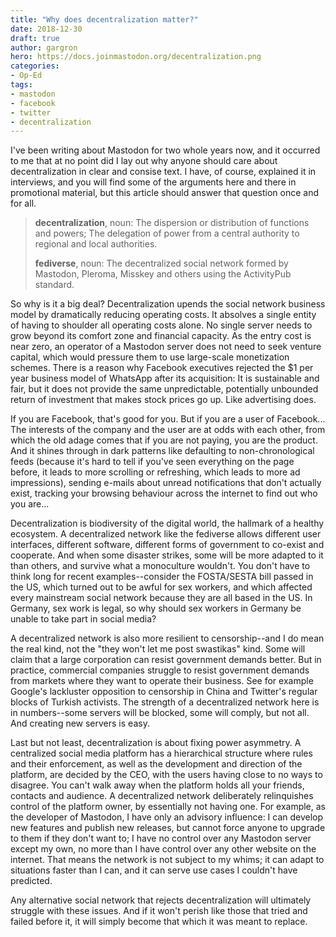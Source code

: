 ```yaml
---
title: "Why does decentralization matter?"
date: 2018-12-30
draft: true
author: gargron
hero: https://docs.joinmastodon.org/decentralization.png
categories:
- Op-Ed
tags:
- mastodon
- facebook
- twitter
- decentralization
---
```


I've been writing about Mastodon for two whole years now, and it occurred to me that at no point did I lay out why anyone should care about decentralization in clear and consise text. I have, of course, explained it in interviews, and you will find some of the arguments here and there in promotional material, but this article should answer that question once and for all.

> **decentralization**, noun: The dispersion or distribution of functions and powers; The delegation of power from a central authority to regional and local authorities. 
>
> **fediverse**, noun: The decentralized social network formed by Mastodon, Pleroma, Misskey and others using the ActivityPub standard.

So why is it a big deal? Decentralization upends the social network business model by dramatically reducing operating costs. It absolves a single entity of having to shoulder all operating costs alone. No single server needs to grow beyond its comfort zone and financial capacity. As the entry cost is near zero, an operator of a Mastodon server does not need to seek venture capital, which would pressure them to use large-scale monetization schemes. There is a reason why Facebook executives rejected the $1 per year business model of WhatsApp after its acquisition: It is sustainable and fair, but it does not provide the same unpredictable, potentially unbounded return of investment that makes stock prices go up. Like advertising does.

If you are Facebook, that's good for you. But if you are a user of Facebook... The interests of the company and the user are at odds with each other, from which the old adage comes that if you are not paying, you are the product. And it shines through in dark patterns like defaulting to non-chronological feeds (because it's hard to tell if you've seen everything on the page before, it leads to more scrolling or refreshing, which leads to more ad impressions), sending e-mails about unread notifications that don't actually exist, tracking your browsing behaviour across the internet to find out who you are...

Decentralization is biodiversity of the digital world, the hallmark of a healthy ecosystem. A decentralized network like the fediverse allows different user interfaces, different software, different forms of government to co-exist and cooperate. And when some disaster strikes, some will be more adapted to it than others, and survive what a monoculture wouldn't. You don't have to think long for recent examples--consider the FOSTA/SESTA bill passed in the US, which turned out to be awful for sex workers, and which affected every mainstream social network because they are all based in the US. In Germany, sex work is legal, so why should sex workers in Germany be unable to take part in social media?

A decentralized network is also more resilient to censorship--and I do mean the real kind, not the "they won't let me post swastikas" kind. Some will claim that a large corporation can resist government demands better. But in practice, commercial companies struggle to resist government demands from markets where they want to operate their business. See for example Google's lackluster opposition to censorship in China and Twitter's regular blocks of Turkish activists. The strength of a decentralized network here is in numbers--some servers will be blocked, some will comply, but not all. And creating new servers is easy.

Last but not least, decentralization is about fixing power asymmetry. A centralized social media platform has a hierarchical structure where rules and their enforcement, as well as the development and direction of the platform, are decided by the CEO, with the users having close to no ways to disagree. You can't walk away when the platform holds all your friends, contacts and audience. A decentralized network deliberately relinquishes control of the platform owner, by essentially not having one. For example, as the developer of Mastodon, I have only an advisory influence: I can develop new features and publish new releases, but cannot force anyone to upgrade to them if they don't want to; I have no control over any Mastodon server except my own, no more than I have control over any other website on the internet. That means the network is not subject to my whims; it can adapt to situations faster than I can, and it can serve use cases I couldn't have predicted.

Any alternative social network that rejects decentralization will ultimately struggle with these issues. And if it won't perish like those that tried and failed before it, it will simply become that which it was meant to replace.
